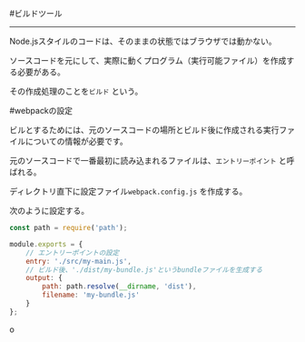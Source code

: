 #ビルドツール


_____________________________________________________________________________________________


Node.jsスタイルのコードは、そのままの状態ではブラウザでは動かない。


ソースコードを元にして、実際に動くプログラム（実行可能ファイル）を作成する必要がある。


その作成処理のことを`ビルド`
という。


#webpackの設定


ビルとするためには、元のソースコードの場所とビルド後に作成される実行ファイルについての情報が必要です。


元のソースコードで一番最初に読み込まれるファイルは、`エントリーポイント`
と呼ばれる。


ディレクトリ直下に設定ファイル`webpack.config.js`
を作成する。


次のように設定する。


```javascript
const path = require('path');

module.exports = {
    // エントリーポイントの設定
    entry: './src/my-main.js',
    // ビルド後、'./dist/my-bundle.js'というbundleファイルを生成する
    output: {
        path: path.resolve(__dirname, 'dist'),
        filename: 'my-bundle.js'
    }
};
```

o

